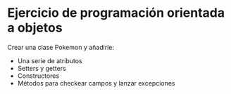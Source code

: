 # Ejercicio de programación orientada a objetos

Crear una clase Pokemon y añadirle:

- Una serie de atributos
- Setters y getters
- Constructores
- Métodos para checkear campos y lanzar excepciones
